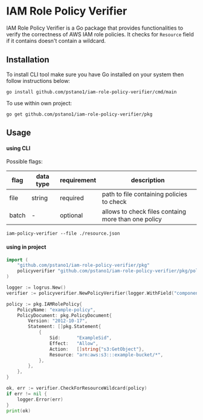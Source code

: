 # IAM Role Policy Verifier

IAM Role Policy Verifier is a Go package that provides functionalities to verify the correctness of AWS IAM role policies. It checks for `Resource` field if it contains doesn't contain a wildcard.

## Installation

To install CLI tool make sure you have Go installed on your system then follow instructions below:

```console
go install github.com/pstano1/iam-role-policy-verifier/cmd/main
```

To use within own project:

```console
go get github.com/pstano1/iam-role-policy-verifier/pkg
```

## Usage

#### using CLI

Possible flags:

|flag|data type|requirement|description|
|--------|--------|--------|--------|
|file|string|required|path to file containing policies to check|
|batch| - |optional|allows to check files containg more than one policy|

```console
iam-policy-verifier --file ./resource.json
```

#### using in project


```go
import (
    "github.com/pstano1/iam-role-policy-verifier/pkg"
    policyverifier "github.com/pstano1/iam-role-policy-verifier/pkg/policyverifier"
)

logger := logrus.New()
verifier := policyverifier.NewPolicyVerifier(logger.WithField("component", "policyVerifier"))

policy := pkg.IAMRolePolicy{
	PolicyName: "example-policy",
	PolicyDocument: pkg.PolicyDocument{
        Version: "2012-10-17",
		Statement: []pkg.Statement{
			{
                Sid:      "ExampleSid",
				Effect:   "Allow",
				Action:   []string{"s3:GetObject"},
				Resource: "arn:aws:s3:::example-bucket/*",
			},
		},
	},
}

ok, err := verifier.CheckForResourceWildcard(policy)
if err != nil {
	logger.Error(err)
}
print(ok)
```